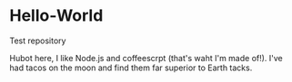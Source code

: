 # Hello-World
Test repository

Hubot here, I like Node.js and coffeescrpt (that's waht I'm made of!).
I've had tacos on the moon and find them far superior to Earth tacks.
